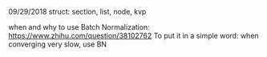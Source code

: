
09/29/2018
struct: section, list, node, kvp

when and why to use Batch Normalization:
https://www.zhihu.com/question/38102762
To put it in a simple word: when converging very slow, use BN

